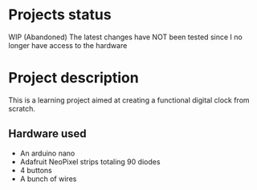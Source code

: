 # Projects status
WIP (Abandoned)
The latest changes have NOT been tested since I no longer have access to the hardware
# Project description
This is a learning project aimed at creating a functional digital clock from scratch.
## Hardware used
- An arduino nano
- Adafruit NeoPixel strips totaling 90 diodes
- 4 buttons
- A bunch of wires
